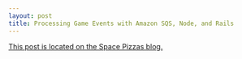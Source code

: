 ```yaml
---
layout: post
title: Processing Game Events with Amazon SQS, Node, and Rails
---
```


[post]: https://blog.spacepizzas.com/2017/05/31/processing-game-events-with-amazon-sqs-node-and-rails/

[This post is located on the Space Pizzas blog.][post]
